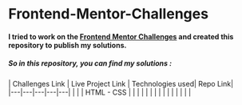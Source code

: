 # Frontend-Mentor-Challenges

#### I tried to work on the  [Frontend Mentor Challenges](https://www.frontendmentor.io/challenges) and created this repository to publish my solutions.

##### So in this repository, you can find my solutions :

| Challenges Link  | Live Project Link  |   Technologies used|   Repo Link|   
|---|---|---|---|---|
|   |   | HTML - CSS  |   |   |
|   |   |   |   |   |
|   |   |   |   |   |